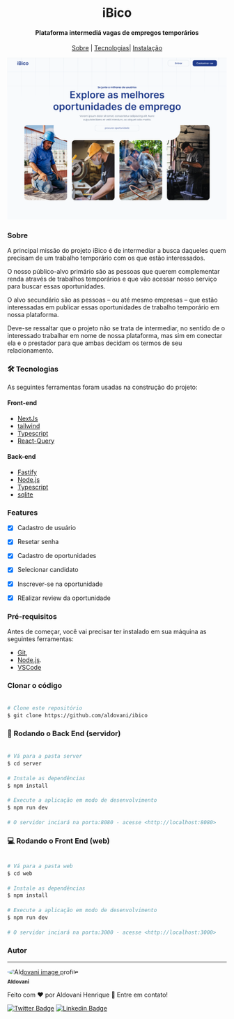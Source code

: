 <h1 align="center">iBico</h1>
<h4 align="center">Plataforma intermediá vagas de empregos temporários </h4>

<div align="center">

[Sobre](#Sobre) |  [Tecnologias](#tecnologias)| [Instalação](#instalacao) 


</div>

<img src="./.github/banner.png"/>


<div id="Sobre">


### Sobre

A principal missão do projeto iBico é de intermediar a busca daqueles quem precisam de um trabalho temporário com os que estão interessados. 

O nosso público-alvo primário são as pessoas que querem complementar renda através de trabalhos temporários e que vão acessar nosso serviço para buscar essas oportunidades. 

O alvo secundário são as pessoas – ou até mesmo empresas – que estão interessadas em publicar essas oportunidades de trabalho temporário em nossa plataforma. 

 Deve-se ressaltar que o projeto não se trata de intermediar, no sentido de o interessado trabalhar em nome de nossa plataforma, mas sim em conectar ela e o prestador para que ambas decidam os termos de seu relacionamento. 


</div>
 
<div id="tecnologias">


### 🛠 Tecnologias

As seguintes ferramentas foram usadas na construção do projeto:

#### Front-end
- [NextJs](https://nextjs.org/)
- [tailwind](https://tailwindcss.com)
- [Typescript](https://www.typescriptlang.org/)
- [React-Query](https://tanstack.com/query/v3/)

#### Back-end
- [Fastify](https://fatify.io/)
- [Node.js](https://nodejs.org/en/)
- [Typescript](https://www.typescriptlang.org/)
- [sqlite](https://sqlite.org/)

</div>

### Features

- [x] Cadastro de usuário
- [x] Resetar  senha
- [x] Cadastro de oportunidades
- [x] Selecionar candidato
- [x] Inscrever-se na oportunidade
- [x] REalizar review da oportunidade


<div id="instalacao">


### Pré-requisitos
Antes de começar, você vai precisar ter instalado em sua máquina as seguintes ferramentas:

- [Git](https://git-scm.com),
- [Node.js](https://nodejs.org/en/). 
- [VSCode](https://code.visualstudio.com/)

### Clonar o código
```Bash

# Clone este repositório
$ git clone https://github.com/aldovani/ibico

```

### 🎲 Rodando o Back End (servidor)

```bash

# Vá para a pasta server
$ cd server

# Instale as dependências
$ npm install

# Execute a aplicação em modo de desenvolvimento
$ npm run dev

# O servidor inciará na porta:8080 - acesse <http://localhost:8080>
```

### 💻 Rodando o Front End (web)

```bash

# Vá para a pasta web
$ cd web

# Instale as dependências
$ npm install

# Execute a aplicação em modo de desenvolvimento
$ npm run dev

# O servidor inciará na porta:3000 - acesse <http://localhost:3000>
```

</div>

### Autor
---

<a href="https://aldovani.github.io/portfolio/">
 <img style="border-radius: 50%;" src="https://github.com/aldovani.png" width="100px;" alt="Aldovani image profile"/>
 <br />
 <sub><b>Aldovani</b></sub></a> <a href="https://aldovani.github.io/portfolio/" ></a>


Feito com ❤️ por Aldovani Henrique 👋 Entre em contato!

[![Twitter Badge](https://img.shields.io/badge/-@aldovanih-1ca0f1?style=flat-square&labelColor=1ca0f1&logo=twitter&logoColor=white&link=https://twitter.com/aldovanih)](https://twitter.com/aldovanih) [![Linkedin Badge](https://img.shields.io/badge/-Aldovani-blue?style=flat-square&logo=Linkedin&logoColor=white&link=https://www.linkedin.com/in/aldovani/)](https://www.linkedin.com/in/aldovani/) 
